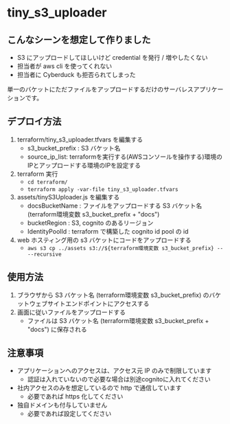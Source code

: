 # tiny_s3_uploader

## こんなシーンを想定して作りました

- S3 にアップロードしてほしいけど credential を発行 / 増やしたくない
- 担当者が aws cli を使ってくれない
- 担当者に Cyberduck も拒否られてしまった

単一のバケットにただファイルをアップロードするだけのサーバレスアプリケーションです。

## デプロイ方法

1. terraform/tiny_s3_uploader.tfvars を編集する
    - s3_bucket_prefix : S3 バケット名
    - source_ip_list: terraformを実行する(AWSコンソールを操作する)環境のIPとアップロードする環境のIPを設定する
1. terraform 実行
    - `cd terraform/`
    - `terraform apply -var-file tiny_s3_uploader.tfvars`
1. assets/tinyS3Uploader.js を編集する
    - docsBucketName : ファイルをアップロードする S3 バケット名 (terraform環境変数 s3_bucket_prefix + "docs")
    - bucketRegion : S3, cognito のあるリージョン
    - IdentityPoolId : terraform で構築した cognito id pool の id
1. web ホスティング用の s3 バケットにコードをアップロードする
    - `aws s3 cp ../assets s3://${terraform環境変数 s3_bucket_prefix} ----recursive`

## 使用方法

1. ブラウザから S3 バケット名 (terraform環境変数 s3_bucket_prefix) のバケットウェブサイトエンドポイントにアクセスする
1. 画面に従いファイルをアップロードする
    - ファイルは S3 バケット名 (terraform環境変数 s3_bucket_prefix + "docs") に保存される

## 注意事項

- アプリケーションへのアクセスは、アクセス元 IP のみで制限しています
    - 認証は入れていないので必要な場合は別途cognitoに入れてください
- 社内アクセスのみを想定しているので http で通信しています
    - 必要であれば https 化してください
- 独自ドメインも付与していません
    - 必要であれば設定してください